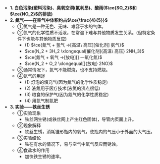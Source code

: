 - **1. 白色污染(塑料污染)、臭氧空洞(氟利昂)、酸雨($\ce{SO_2}$和$\ce{NO_2}$的排放)**
- **2. 氮气——在空气中体积约占$\ce{\frac{4}{5}}$**
	- ①氮气是一种无色、无味、难容于水的气体。
	- ②氮气的化学性质不活泼，在常温下难与其他物质发生关系。(但特定条件下也能与其他物质反应)
		- (1) $\ce{氮气 + 氢气 ->[高温\ 高压][催化剂] 氨气}$
		- $\ce{N_2 + 3H_2 \xlongequal[催化剂]{高温\ 高压} 2NH_3}$
		- $\ce{氮气 + 氧气 ->[放电][] 一氧化氮}$
		- $\ce{N_2 + O_2 \xlongequal[]{放电} 2NO}$
	- ③通常情况下，氮气不能燃烧，也不支持燃烧。
	- ④氮气的用途
		- (1) 灯泡的填充气(因为氮气的化学性质稳定)
		- (2) 液氮用于医疗技术(液氮的沸点很低)
		- (3) 粮食的保护气(因为氮气的化学性质稳定)
		- (4) 用氮气制氮肥
- **3. 实验——铁丝生锈**
	- ①实验现象
		- 铁丝网生锈(或铁丝网上产生红色固体)，导管内页面上升。
	- ②现象解释
		- 铁丝生锈，消耗锥形瓶内的氧气，使瓶内的气压小于外面的大气压。
	- ③实验结论
		- 铁在有水的情况下，易与空气中氧气反应而锈蚀。
	- ④食盐水的作用
		- 加快铁生锈的速率。